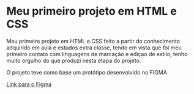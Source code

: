 <h1> Meu primeiro projeto em HTML e CSS</h1>
<p>Meu primeiro projeto em HTML e CSS feito a partir do conhecimento adquirido em aula e estudos extra classe, tendo em vista que foi meu primeiro contato com linguagens de marcação e ediçao de estilo, tenho muito orgulho do que produzi nesta etapa do projeto.</p>

<p>O projeto teve como base um protótipo desenvolvido no FIGMA</p>
<a href="https://www.figma.com/proto/yqF7J7uYamFOZbklzddYj5/Untitled?page-id=0%3A1&node-id=1-2&viewport=861%2C504%2C0.32&scaling=scale-down&starting-point-node-id=26%3A42"> Link para o Figma</a>
